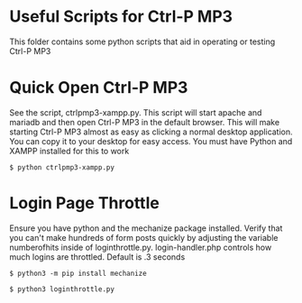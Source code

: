 # Useful Scripts for Ctrl-P MP3
This folder contains some python scripts that aid in operating or testing Ctrl-P MP3

# Quick Open Ctrl-P MP3
See the script, ctrlpmp3-xampp.py. This script will start apache and mariadb and then open Ctrl-P MP3 in the default browser. This will make starting Ctrl-P MP3 almost as easy as clicking a normal desktop application. You can copy it to your desktop for easy access. You must have Python and XAMPP installed for this to work
```
$ python ctrlpmp3-xampp.py
```

# Login Page Throttle
Ensure you have python and the mechanize package installed. Verify that you can't make hundreds of form posts quickly by adjusting the variable numberofhits inside of loginthrottle.py. login-handler.php controls how much logins are throttled. Default is .3 seconds
```
$ python3 -m pip install mechanize
```
```
$ python3 loginthrottle.py
```